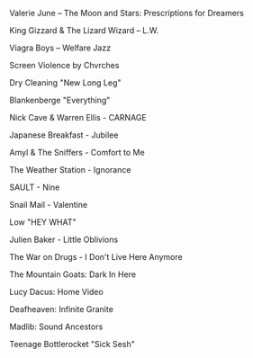 
Valerie June – The Moon and Stars: Prescriptions for Dreamers 


King Gizzard & The Lizard Wizard – L.W.

Viagra Boys – Welfare Jazz

Screen Violence by Chvrches

Dry Cleaning "New Long Leg"

Blankenberge "Everything"

Nick Cave & Warren Ellis - CARNAGE

Japanese Breakfast - Jubilee

Amyl & The Sniffers - Comfort to Me

The Weather Station - Ignorance

SAULT - Nine


Snail Mail - Valentine


Low "HEY WHAT"

Julien Baker - Little Oblivions

The War on Drugs - I Don't Live Here Anymore	

 The Mountain Goats: Dark In Here

Lucy Dacus: Home Video

Deafheaven: Infinite Granite

Madlib: Sound Ancestors

Teenage Bottlerocket "Sick Sesh"
